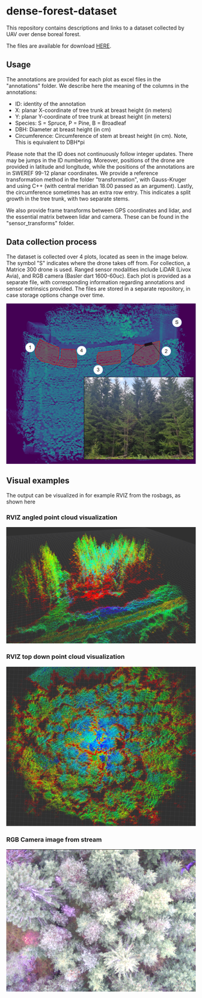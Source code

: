 # dense-forest-dataset
This repository contains descriptions and links to a dataset collected by UAV over dense boreal forest. 

The files are available for download [HERE](https://huggingface.co/Alwaki/forest_dataset/tree/main).

## Usage
The annotations are provided for each plot as excel files in the "annotations" folder. We describe here the meaning of the columns in the annotations:

* ID: identity of the annotation
* X: planar X-coordinate of tree trunk at breast height (in meters)
* Y: planar Y-coordinate of tree trunk at breast height (in meters)
* Species: S = Spruce, P = Pine, B = Broadleaf
* DBH: Diameter at breast height (in cm)
* Circumference: Circumference of stem at breast height (in cm). Note, This is equivalent to DBH*pi


Please note that the ID does not continuously follow integer updates. There may be jumps in the ID numbering. Moreover, positions of the drone are provided in latitude and longitude, while the positions of the annotations are in SWEREF 99-12 planar coordinates. We provide a reference transformation method in the folder "transformation", with Gauss-Kruger and using C++ (with central meridian 18.00 passed as an argument). Lastly, the circumference sometimes has an extra row entry. This indicates a split growth in the tree trunk, with two separate stems.

We also provide frame transforms between GPS coordinates and lidar, and the essential matrix between lidar and camera. These can be found in the "sensor_transforms" folder.

## Data collection process
The dataset is collected over 4 plots, located as seen in the image below. The symbol "S" indicates where the drone takes off from. For collection, a Matrice 300 drone is used. Ranged sensor modalities include LiDAR (Livox Avia), and RGB camera (Basler dart 1600-60uc). Each plot is provided as a separate file, with corresponding information regarding annotations and sensor extrinsics provided. The files are stored in a separate repository, in case storage options change over time.

![survey-area](images/survey.png)

## Visual examples
The output can be visualized in for example RVIZ from the rosbags, as shown here

### RVIZ angled point cloud visualization
![view with road](images/pc_side.png)

### RVIZ top down point cloud visualization
![top](images/pc_top.png)

### RGB Camera image from stream
![top](images/camera_snapshot.png)
